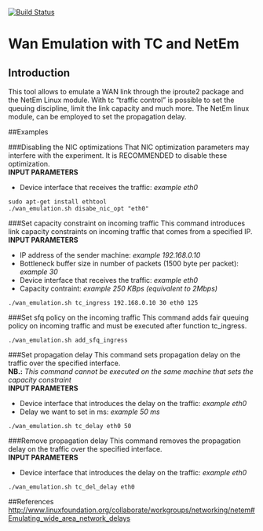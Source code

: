 [![Build Status](https://travis-ci.org/webrtc/apprtc.svg?branch=master)](https://travis-ci.org/webrtc/apprtc)

# Wan Emulation with TC and NetEm

## Introduction

This tool allows to emulate a WAN link through the iproute2 package and the NetEm
Linux module. With tc “traffic control” is possible to set the queuing discipline,
limit the link capacity and much more. The NetEm linux module,
can be employed to set the propagation delay.

##Examples

###Disabling the NIC optimizations 
That NIC optimization parameters may interfere with the experiment. It is RECOMMENDED to disable these optimization.<br />
 **INPUT PARAMETERS** <br />
-  Device interface that receives the traffic: *example eth0*

```
sudo apt-get install ethtool
./wan_emulation.sh disabe_nic_opt "eth0"
```

###Set capacity constraint on incoming traffic
This command introduces link capacity constraints on incoming traffic that comes from a specified IP.<br />
**INPUT PARAMETERS**<br />
-  IP address of the sender machine: *example 192.168.0.10*<br />
-  Bottleneck buffer size in number of packets (1500 byte per packet): *example 30*<br />
-  Device interface that receives the traffic: *example eth0*<br />
-  Capacity contraint: *example 250 KBps (equivalent to 2Mbps)*<br />

```
./wan_emulation.sh tc_ingress 192.168.0.10 30 eth0 125
```

###Set sfq policy on the incoming traffic
This command adds fair queuing policy on incoming traffic and must be executed after function tc_ingress.<br />
```
./wan_emulation.sh add_sfq_ingress
```

###Set propagation delay 
This command sets propagation delay on the traffic over the specified interface.<br />
**NB.:** *This command cannot be executed on the same machine that sets the capacity constraint*<br />
**INPUT PARAMETERS**<br />
- Device interface that introduces the delay on the traffic: *example eth0*<br />
- Delay we want to set in ms: *example 50 ms*<br />

```
./wan_emulation.sh tc_delay eth0 50
```

###Remove propagation delay 
This command removes the propagation delay on the traffic over the specified interface.<br />
**INPUT PARAMETERS**<br />
- Device interface that introduces the delay on the traffic: *example eth0*<br />

```
./wan_emulation.sh tc_del_delay eth0 
```

##References
http://www.linuxfoundation.org/collaborate/workgroups/networking/netem#Emulating_wide_area_network_delays
